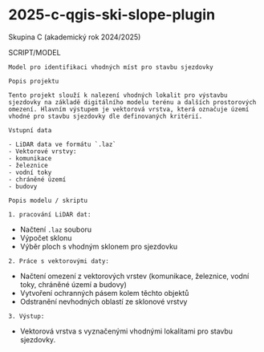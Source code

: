# 2025-c-qgis-ski-slope-plugin
Skupina C (akademický rok 2024/2025)


SCRIPT/MODEL

    Model pro identifikaci vhodných míst pro stavbu sjezdovky

    Popis projektu

    Tento projekt slouží k nalezení vhodných lokalit pro výstavbu sjezdovky na základě digitálního modelu terénu a dalších prostorových omezení. Hlavním výstupem je vektorová vrstva, která označuje území vhodné pro stavbu sjezdovky dle definovaných kritérií.

    Vstupní data

    - LiDAR data ve formátu `.laz` 
    - Vektorové vrstvy:
    - komunikace
    - železnice
    - vodní toky
    - chráněné území
    - budovy

    Popis modelu / skriptu

    1. pracování LiDAR dat:
   - Načtení `.laz` souboru
   - Výpočet sklonu
   - Výběr ploch s vhodným sklonem pro sjezdovku

    2. Práce s vektorovými daty:
   - Načtení omezení z vektorových vrstev (komunikace, železnice, vodní toky, chráněné území a budovy)
   - Vytvoření ochranných pásem kolem těchto objektů
   - Odstranění nevhodných oblastí ze sklonové vrstvy

    3. Výstup:
   - Vektorová vrstva s vyznačenými vhodnými lokalitami pro stavbu sjezdovky.

